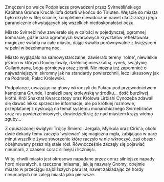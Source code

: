 Zmęczeni po walce Podpalacze prowadzeni przez Svirneblińskiego Kapitana Grunde Kruchkilofa dotarli w końcu do Tirluten. Wejście do miasta było ukryte w litej ścianie, kompletnie niewidoczne nawet dla Drzazgi i jego paranoicznie chwytających się wszelkich niedoskonałości oczu.

Miasto Svirneblinów zawierało się w całości w pojedynczej, ogromnej komnacie, gdzie para ogromnych kwarcowych kryształów reflektowała magiczne światła na całe miasto, dając światło porównywalne z księżycem w pełni w bezchmurną noc.

Miasto wyglądało na samowystarczalne, zawierało tereny 'rolne', niewielkie jezioro w którym Gnomy łowiły, dzielnicę mieszkalną, rynek, świątynię Callardurana, boga górnictwa oraz ziemii. Nie można też zapomnieć o najważniejszym: skromny jak na standardy powierzchnii, lecz luksusowy jak na Podmrok, Pałac Królewski.

Podpalacze, uważając na głowy wkroczyli do Pałacu pod przewodnictwem kampitana Grunde, i znaleźli parę królewską w środku... dość burzliwej kłótni. Król Snaknat Kwarcostopy oraz Królowa Lirbishi Cynozęba zdawali się dawać lekko sprzeczne informacje, ale po krótkiej rozmowie, przeplatanej z dyskusją na temat systemu monarchicznego Svirneblinów oraz ras powierzchniowych, dowiedzieli się że nad miastem krąży widmo zguby...

Z opuszczonej świątyni Trójcy Śmierci: Jergala, Myrkula oraz Ciric'a, około dwie dekady temu zaczęła 'wylewać' się magiczna mgła, zabijająca w parę minut wszelkie żywe stworzenie które raczyło w nie wkroczyć, zaś obszar obejmowany przez nią stale rósł. Równocześnie zaczęły się pojawiać nieumarli, z czasem coraz silniejsi i liczniejsi.

W tej chwili miasto jest okresowo napadane przez coraz silniejsze napady hord nieurałych, a rzeczona 'miasma', jak ją nazwały Gnomy, obejmie miasto w przeciągu najbliższych paru lat, nawet zakładając że hordy nieumarłych nie zaleją miasta jako pierwsze.